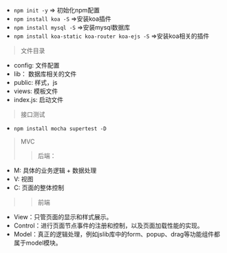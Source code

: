 - `npm init -y` => 初始化npm配置
- `npm install koa -S` =>安装koa插件
- `npm install mysql -S` =>安装mysql数据库
- `npm install koa-static koa-router koa-ejs -S` =>安装koa相关的插件


> 文件目录
- config: 文件配置
- lib： 数据库相关的文件
- public: 样式，js
- views: 模板文件
- index.js: 启动文件


> 接口测试
- `npm install mocha supertest -D`

> MVC
>> 后端：

- M: 具体的业务逻辑 + 数据处理
- V: 视图
- C: 页面的整体控制

>> 前端
- View：只管页面的显示和样式展示。
- Control：进行页面节点事件的注册和控制，以及页面加载性能的实现。
- Model：真正的逻辑处理，例如jslib库中的form、popup、drag等功能组件都属于model模块。

